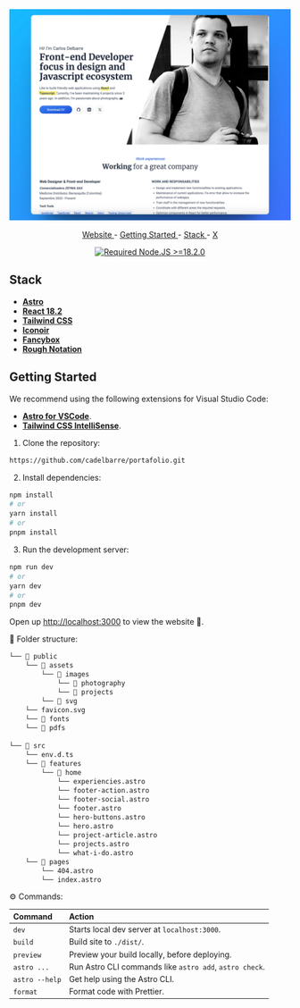 <div align="center">

<a href="https://www.cadelbarre.dev/" target="_blank">
<img src="public/assets/images/readme-shots.webp" alt="Screenshot" />
</a>

</p>

<div align="center">
    <a href="https://cadelbarre.dev" target="_blank">
        Website
    </a>
    <span> - </span>
    <a href="#-getting-started">
        Getting Started
    </a>
    <span> - </span>
    <a href="#-stack">
        Stack
    </a>
    <span> - </span>
    <a href="https://x.com/cadelbarre" target="_blank">
        X
    </a>
</div>

</p>

[![Required Node.JS >=18.2.0](https://img.shields.io/static/v1?label=node&message=%20%3E=18.2.0&logo=node.js&color=3f893e)](https://nodejs.org/about/releases)

</div>

## Stack

- [**Astro**](https://astro.build/) 
- [**React 18.2**](https://react.dev/) 
- [**Tailwind CSS**](https://tailwindcss.com/)
- [**Iconoir**](https://iconoir.com/) 
- [**Fancybox**](https://fancyapps.com/) 
- [**Rough Notation**](https://roughnotation.com/) 

## Getting Started

We recommend using the following extensions for Visual Studio Code:

- [**Astro for VSCode**](https://marketplace.visualstudio.com/items?itemName=astro-build.astro-vscode).
- [**Tailwind CSS IntelliSense**](https://marketplace.visualstudio.com/items?itemName=bradlc.vscode-tailwindcss).

1. Clone the repository:

```bash
https://github.com/cadelbarre/portafolio.git 
```

2. Install dependencies:

```bash
npm install
# or
yarn install
# or
pnpm install
```

3. Run the development server:

```bash
npm run dev
# or
yarn dev
# or
pnpm dev
```

Open up [http://localhost:3000](http://localhost:3000) to view the website 🚀.

📁 Folder structure:

```
└── 📁 public
    └── 📁 assets
        └── 📁 images
            └── 📁 photography
            └── 📁 projects
        └── 📁 svg
    └── favicon.svg
    └── 📁 fonts
    └── 📁 pdfs

└── 📁 src
    └── env.d.ts
    └── 📁 features
        └── 📁 home
            └── experiencies.astro
            └── footer-action.astro
            └── footer-social.astro
            └── footer.astro
            └── hero-buttons.astro
            └── hero.astro
            └── project-article.astro
            └── projects.astro
            └── what-i-do.astro
    └── 📁 pages
        └── 404.astro
        └── index.astro
```

⚙ Commands:

| Command        | Action                                                  |
| :------------- | :------------------------------------------------------ |
| `dev`          | Starts local dev server at `localhost:3000`.            |
| `build`        | Build site to `./dist/`.                                |
| `preview`      | Preview your build locally, before deploying.           |
| `astro ...`    | Run Astro CLI commands like `astro add`, `astro check`. |
| `astro --help` | Get help using the Astro CLI.                           |
| `format`       | Format code with Prettier.                              |

